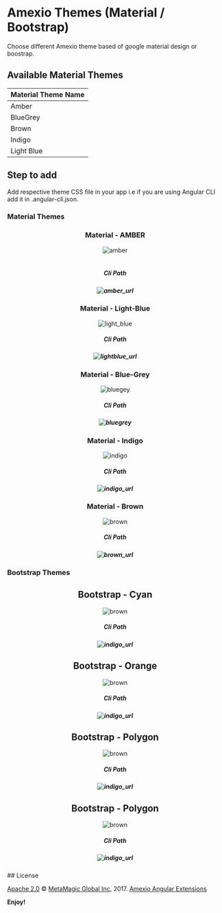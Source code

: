 # Amexio Themes (Material / Bootstrap)
Choose different Amexio theme based of google material design or boostrap.
## Available Material Themes

| Material Theme Name| 
| ------------- |
| Amber |
| BlueGrey   |
| Brown |
| Indigo  |
| Light Blue    |

## Step to add 
Add respective theme CSS file in your app i.e if you are using Angular CLI add it in .angular-cli.json. 
<h3 align="left">Material Themes</h3>
<div align="center">
<h3> Material - AMBER </h3>
<img src="https://preview.ibb.co/ctarEQ/amber.png" alt="amber" border="0"><br><br>
    <h5 >Cli Path<h5>
   <img src="https://image.ibb.co/gngsM5/amber_url.png" alt="amber_url" border="0">
  </div>
  <div align="center">
<h3> Material - Light-Blue </h3>
<img src="https://preview.ibb.co/eVScok/light_blue.png" alt="light_blue" border="0"><br>
      <h5 >Cli Path<h5>
 <img src="https://preview.ibb.co/coVf8k/lightblue_url.png" alt="lightblue_url" border="0">
  </div>
  <div align="center">
<h3> Material - Blue-Grey </h3> 
<img src="https://preview.ibb.co/dmk8uQ/bluegey.png" alt="bluegey" border="0"><br>
      <h5 >Cli Path<h5>
  <img src="https://preview.ibb.co/jgSz15/bluegrey.png" alt="bluegrey" border="0">
  </div>
  <div align="center">
<h3> Material - Indigo </h3>
   
<img src="https://preview.ibb.co/jRbsM5/indigo.png" alt="indigo" border="0"><br>
 <h5 >Cli Path<h5>
 <img src="https://image.ibb.co/hbqNok/indigo_url.png" alt="indigo_url" border="0">
  </div>
  <div align="center">
<h3> Material - Brown </h3>

<img src="https://preview.ibb.co/eW0PZQ/brown.png" alt="brown" border="0"><br>
 <h5 >Cli Path<h5>
 <img src="https://preview.ibb.co/cCd6g5/brown_url.png" alt="brown_url" border="0">
  </div>
<h3 align="left">Bootstrap Themes </h3>
<div align="center">
    <h2> Bootstrap - Cyan </h2>
<img src="http://preview.ibb.co/d1NRAm/cyan.png" alt="brown" border="0"><br>
 <h5 >Cli Path<h5>
 <img src="http://preview.ibb.co/cdocGR/cyan_link.png" alt="indigo_url" border="0">
  </div>
 
<div align="center">
    <h2> Bootstrap - Orange </h2>
<img src="http://preview.ibb.co/cWgmAm/orange.png" alt="brown" border="0"><br>
 <h5 >Cli Path<h5>
 <img src="http://preview.ibb.co/cgyuwR/orange_link.png" alt="indigo_url" border="0">
  </div>
<div align="center">
    <h2> Bootstrap - Polygon </h2>
<img src="http://preview.ibb.co/eimmAm/polygon.png" alt="brown" border="0"><br>
 <h5 >Cli Path<h5>
 <img src="http://preview.ibb.co/kn0zD6/polygon_link.png" alt="indigo_url" border="0">
  </div>
<div align="center">
    <h2> Bootstrap - Polygon </h2>
<img src="http://preview.ibb.co/mKBxGR/red.png" alt="brown" border="0"><br>
 <h5 >Cli Path<h5>
 <img src="http://preview.ibb.co/dQNqLm/red_link.png" alt="indigo_url" border="0">
  </div>
## License

[Apache 2.0](http://www.amexio.org/metamagic-showcase/license.html) © [MetaMagic Global Inc](http://www.metamagicglobal.com/), 2017. [Amexio Angular Extensions](http://www.amexio.tech)

**Enjoy!**
